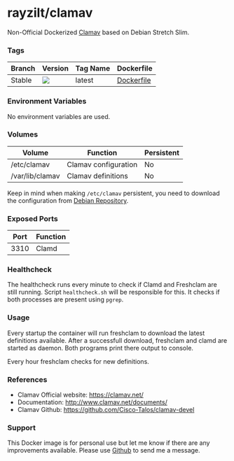 # rayzilt/clamav #

Non-Official Dockerized [Clamav](http://www.clamav.net/) based on Debian Stretch Slim.

### Tags ###
Branch  | Version  | Tag Name     | Dockerfile
------- | -------- | ------------ | ---------
Stable | [![](https://images.microbadger.com/badges/version/rayzilt/clamav.svg)](https://microbadger.com/images/rayzilt/clamav "Get your own version badge on microbadger.com")  | latest       | [Dockerfile](https://github.com/Rayzilt/Docker-Clamav/blob/master/Dockerfile)

### Environment Variables ###
No environment variables are used.

### Volumes ###
Volume                  | Function                      | Persistent
----------------------- | ----------------------------- | --------
/etc/clamav             | Clamav configuration          | No
/var/lib/clamav         | Clamav definitions            | No

Keep in mind when making `/etc/clamav` persistent, you need to download the configuration from [Debian Repository](https://packages.debian.org/stretch-updates/clamav).

### Exposed Ports ###
Port | Function
---- | ------------
3310 | Clamd

### Healthcheck ###
The healthcheck runs every minute to check if Clamd and Freshclam are still running.
Script `healthcheck.sh` will be responsible for this. It checks if both processes are present using `pgrep`.

### Usage ###
Every startup the container will run freshclam to download the latest definitions available.
After a successfull download, freshclam and clamd are started as daemon.
Both programs print there output to console.

Every hour freshclam checks for new definitions.
 
### References ###
* Clamav Official website: https://clamav.net/
* Documentation: http://www.clamav.net/documents/
* Clamav Github: https://github.com/Cisco-Talos/clamav-devel

### Support ###
This Docker image is for personal use but let me know if there are any improvements available.
Please use [Github](https://github.com/Rayzilt/Docker-Clamav) to send me a message.

